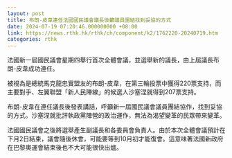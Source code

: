 ```yaml
---
layout: post
title: 布朗-皮韋連任法國國民議會議長後籲議員團結找到妥協的方式
date: 2024-07-19 07:20:46.000000000 +08:00
link: https://news.rthk.hk/rthk/ch/component/k2/1762220-20240719.htm
categories: rthk
---
```


法國新一屆國民議會星期四舉行首次全體會議，並選舉新的議長，由上屆議長布朗-皮韋成功連任。

被視為是總統馬克龍忠實盟友的布朗-皮韋，在第三輪投票中獲得220票支持，而主要對手、左翼聯盟「新人民陣線」的候選人沙塞涅就得到207票支持。

布朗-皮韋在連任議長後發表講話，呼籲新一屆國民議會議員團結協作，找到妥協的方式。沙塞涅就批評執政黨陣營的政治運作，無法為渴望變革的民眾帶來變革。 

法國國民議會之後將選舉產生副議長和各委員會負責人。由於本次全體會議預計在下月2日結束，議會隨後休會，可能要等到10月初才能復會。這意味著法國新政府在巴黎奧運會結束後也不大可能很快出爐。

